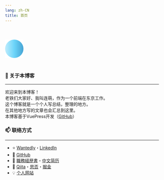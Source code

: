 ```yaml
---
lang: zh-CN
title: 首页
---
```



<img src="/logo.png" width=60 height=60 style="margin-top:40px;margin-bottom:20px;" />



### 📒 关于本博客

---

欢迎来到本博客！  
老铁们大家好、我叫连萌，作为一个前端在东京工作。  
这个博客就是一个个人写总结，整理的地方。  
在其他地方写的文章也会汇总到这里。  
本博客基于VuePress开发（[GitHub](https://github.com/kensoz/blog)）



### 📫 联络方式

---

- ⭐ [Wantedly](https://www.wantedly.com/id/kensoz)・[LinkedIn](https://jp.linkedin.com/in/kensoz)
- 🌱 [GitHub](https://github.com/kensoz)
- 💼 [職務経歴書](https://github.com/kensoz/resume)・[中文简历](https://github.com/kensoz/resume/tree/master/zh-CN)
- 📡 [Qiita](https://qiita.com/kensoz)・[思否](https://segmentfault.com/u/kensoz/articles)・[掘金](https://juejin.cn/user/1029616691882653)
- 💡 [个人网站](http://renhou.starfree.jp/)

